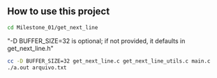 ## How to use this project

```bash
cd Milestone_01/get_next_line
```

 "-D BUFFER_SIZE=32 is optional; if not provided, it defaults in get_next_line.h"
```bash
cc -D BUFFER_SIZE=32 get_next_line.c get_next_line_utils.c main.c
./a.out arquivo.txt
```
